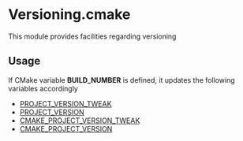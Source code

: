 # Versioning.cmake

This module provides facilities regarding versioning

## Usage

If CMake variable **BUILD_NUMBER** is defined, it updates the following variables accordingly

* [PROJECT_VERSION_TWEAK](https://cmake.org/cmake/help/latest/variable/PROJECT_VERSION_TWEAK.html)
* [PROJECT_VERSION](https://cmake.org/cmake/help/latest/variable/PROJECT_VERSION.html#variable:PROJECT_VERSION)
* [CMAKE_PROJECT_VERSION_TWEAK](https://cmake.org/cmake/help/latest/variable/CMAKE_PROJECT_VERSION_TWEAK.html)
* [CMAKE_PROJECT_VERSION](https://cmake.org/cmake/help/latest/variable/CMAKE_PROJECT_VERSION.html#variable:CMAKE_PROJECT_VERSION)
